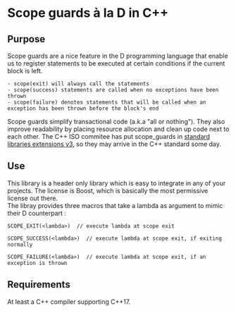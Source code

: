 # Scope guards à la D in C++ 

## Purpose 

Scope guards are a nice feature in the D programming language that enable us to register statements to be executed at certain conditions if the current block is left. 

    - scope(exit) will always call the statements
    - scope(success) statements are called when no exceptions have been thrown
    - scope(failure) denotes statements that will be called when an exception has been thrown before the block's end

Scope guards simplify transactional code (a.k.a "all or nothing"). They also improve readability by placing resource allocation and clean up code next to each other. 
The C++ ISO commitee has put scope_guards in [standard libraries extensions v3](https://en.cppreference.com/w/cpp/experimental/lib_extensions_3), so they may arrive in the C++ standard some day.


## Use

This library is a header only library which is easy to integrate in any of your projects. The license is Boost, which is basically the most permissive license out there.  
The libray provides three macros that take a lambda as argument to mimic their D counterpart : 

    SCOPE_EXIT(<lambda>)  // execute lambda at scope exit

    SCOPE_SUCCESS(<lambda>)  // execute lambda at scope exit, if exiting normally 

    SCOPE_FAILURE(<lambda>)  // execute lambda at scope exit, if an exception is thrown


## Requirements 

At least a C++ compiler supporting C++17.
